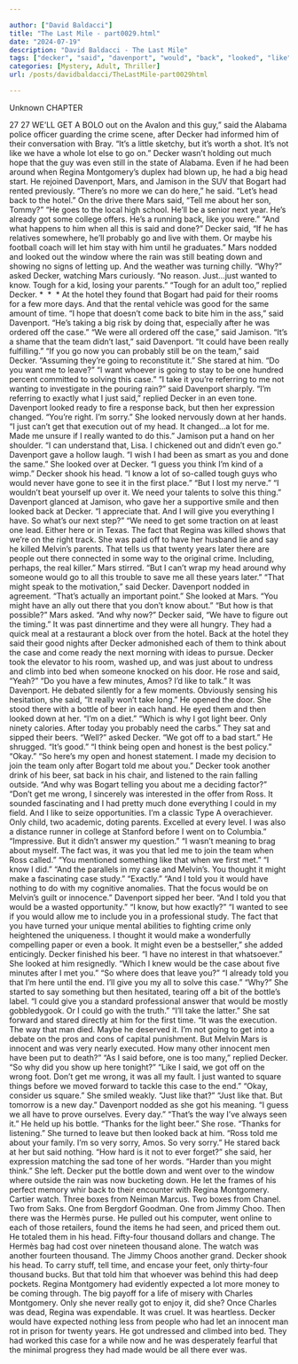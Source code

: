 ```yaml
---

author: ["David Baldacci"]
title: "The Last Mile - part0029.html"
date: "2024-07-19"
description: "David Baldacci - The Last Mile"
tags: ["decker", "said", "davenport", "would", "back", "looked", "like", "mar", "head", "got", "case", "get", "go", "even", "beer", "told", "regina", "know", "one", "might", "lot", "montgomery", "jamison", "bogart", "let"]
categories: [Mystery, Adult, Thriller]
url: /posts/davidbaldacci/TheLastMile-part0029html

---
```



Unknown
CHAPTER
27
27
WE’LL GET A BOLO out on the Avalon and this guy,” said the Alabama police officer guarding the crime scene, after Decker had informed him of their conversation with Bray. “It’s a little sketchy, but it’s worth a shot. It’s not like we have a whole lot else to go on.”
Decker wasn’t holding out much hope that the guy was even still in the state of Alabama. Even if he had been around when Regina Montgomery’s duplex had blown up, he had a big head start.
He rejoined Davenport, Mars, and Jamison in the SUV that Bogart had rented previously. “There’s no more we can do here,” he said. “Let’s head back to the hotel.”
On the drive there Mars said, “Tell me about her son, Tommy?”
“He goes to the local high school. He’ll be a senior next year. He’s already got some college offers. He’s a running back, like you were.”
“And what happens to him when all this is said and done?”
Decker said, “If he has relatives somewhere, he’ll probably go and live with them. Or maybe his football coach will let him stay with him until he graduates.”
Mars nodded and looked out the window where the rain was still beating down and showing no signs of letting up. And the weather was turning chilly.
“Why?” asked Decker, watching Mars curiously.
“No reason. Just…just wanted to know. Tough for a kid, losing your parents.”
“Tough for an adult too,” replied Decker.
*  *  *
At the hotel they found that Bogart had paid for their rooms for a few more days. And that the rental vehicle was good for the same amount of time.
“I hope that doesn’t come back to bite him in the ass,” said Davenport. “He’s taking a big risk by doing that, especially after he was ordered off the case.”
“We were all ordered off the case,” said Jamison.
“It’s a shame that the team didn’t last,” said Davenport. “It could have been really fulfilling.”
“If you go now you can probably still be on the team,” said Decker. “Assuming they’re going to reconstitute it.”
She stared at him. “Do you want me to leave?”
“I want whoever is going to stay to be one hundred percent committed to solving this case.”
“I take it you’re referring to me not wanting to investigate in the pouring rain?” said Davenport sharply.
“I’m referring to exactly what I just said,” replied Decker in an even tone.
Davenport looked ready to fire a response back, but then her expression changed. “You’re right. I’m sorry.” She looked nervously down at her hands. “I just can’t get that execution out of my head. It changed…a lot for me. Made me unsure if I really wanted to do this.”
Jamison put a hand on her shoulder. “I can understand that, Lisa. I chickened out and didn’t even go.”
Davenport gave a hollow laugh. “I wish I had been as smart as you and done the same.” She looked over at Decker. “I guess you think I’m kind of a wimp.”
Decker shook his head. “I know a lot of so-called tough guys who would never have gone to see it in the first place.”
“But I lost my nerve.”
“I wouldn’t beat yourself up over it. We need your talents to solve this thing.”
Davenport glanced at Jamison, who gave her a supportive smile and then looked back at Decker. “I appreciate that. And I will give you everything I have. So what’s our next step?”
“We need to get some traction on at least one lead. Either here or in Texas. The fact that Regina was killed shows that we’re on the right track. She was paid off to have her husband lie and say he killed Melvin’s parents. That tells us that twenty years later there are people out there connected in some way to the original crime. Including, perhaps, the real killer.”
Mars stirred. “But I can’t wrap my head around why someone would go to all this trouble to save me all these years later.”
“That might speak to the motivation,” said Decker.
Davenport nodded in agreement. “That’s actually an important point.” She looked at Mars. “You might have an ally out there that you don’t know about.”
“But how is that possible?” Mars asked. “And why now?”
Decker said, “We have to figure out the timing.”
It was past dinnertime and they were all hungry. They had a quick meal at a restaurant a block over from the hotel. Back at the hotel they said their good nights after Decker admonished each of them to think about the case and come ready the next morning with ideas to pursue.
Decker took the elevator to his room, washed up, and was just about to undress and climb into bed when someone knocked on his door.
He rose and said, “Yeah?”
“Do you have a few minutes, Amos? I’d like to talk.”
It was Davenport.
He debated silently for a few moments.
Obviously sensing his hesitation, she said, “It really won’t take long.”
He opened the door. She stood there with a bottle of beer in each hand.
He eyed them and then looked down at her. “I’m on a diet.”
“Which is why I got light beer. Only ninety calories. After today you probably need the carbs.”
They sat and sipped their beers.
“Well?” asked Decker.
“We got off to a bad start.”
He shrugged. “It’s good.”
“I think being open and honest is the best policy.”
“Okay.”
“So here’s my open and honest statement. I made my decision to join the team only after Bogart told me about you.”
Decker took another drink of his beer, sat back in his chair, and listened to the rain falling outside. “And why was Bogart telling you about me a deciding factor?”
“Don’t get me wrong, I sincerely was interested in the offer from Ross. It sounded fascinating and I had pretty much done everything I could in my field. And I like to seize opportunities. I’m a classic Type A overachiever. Only child, two academic, doting parents. Excelled at every level. I was also a distance runner in college at Stanford before I went on to Columbia.”
“Impressive. But it didn’t answer my question.”
“I wasn’t meaning to brag about myself. The fact was, it was you that led me to join the team when Ross called.”
“You mentioned something like that when we first met.”
“I know I did.”
“And the parallels in my case and Melvin’s. You thought it might make a fascinating case study.”
“Exactly.”
“And I told you it would have nothing to do with my cognitive anomalies. That the focus would be on Melvin’s guilt or innocence.”
Davenport sipped her beer. “And I told you that would be a wasted opportunity.”
“I know, but how exactly?”
“I wanted to see if you would allow me to include you in a professional study. The fact that you have turned your unique mental abilities to fighting crime only heightened the uniqueness. I thought it would make a wonderfully compelling paper or even a book. It might even be a bestseller,” she added enticingly.
Decker finished his beer. “I have no interest in that whatsoever.”
She looked at him resignedly. “Which I knew would be the case about five minutes after I met you.”
“So where does that leave you?”
“I already told you that I’m here until the end. I’ll give you my all to solve this case.”
“Why?”
She started to say something but then hesitated, tearing off a bit of the bottle’s label. “I could give you a standard professional answer that would be mostly gobbledygook. Or I could go with the truth.”
“I’ll take the latter.”
She sat forward and stared directly at him for the first time. “It was the execution. The way that man died. Maybe he deserved it. I’m not going to get into a debate on the pros and cons of capital punishment. But Melvin Mars is innocent and was very nearly executed. How many other innocent men have been put to death?”
“As I said before, one is too many,” replied Decker. “So why did you show up here tonight?”
“Like I said, we got off on the wrong foot. Don’t get me wrong, it was all my fault. I just wanted to square things before we moved forward to tackle this case to the end.”
“Okay, consider us square.”
She smiled weakly. “Just like that?”
“Just like that. But tomorrow is a new day.”
Davenport nodded as she got his meaning. “I guess we all have to prove ourselves. Every day.”
“That’s the way I’ve always seen it.” He held up his bottle. “Thanks for the light beer.”
She rose. “Thanks for listening.” She turned to leave but then looked back at him. “Ross told me about your family. I’m so very sorry, Amos. So very sorry.”
He stared back at her but said nothing.
“How hard is it not to ever forget?” she said, her expression matching the sad tone of her words.
“Harder than you might think.”
She left.
Decker put the bottle down and went over to the window where outside the rain was now bucketing down.
He let the frames of his perfect memory whir back to their encounter with Regina Montgomery.
Cartier watch.
Three boxes from Neiman Marcus.
Two boxes from Chanel.
Two from Saks.
One from Bergdorf Goodman.
One from Jimmy Choo.
Then there was the Hermès purse.
He pulled out his computer, went online to each of those retailers, found the items he had seen, and priced them out.
He totaled them in his head.
Fifty-four thousand dollars and change.
The Hermès bag had cost over nineteen thousand alone. The watch was another fourteen thousand. The Jimmy Choos another grand.
Decker shook his head.
To carry stuff, tell time, and encase your feet, only thirty-four thousand bucks.
But that told him that whoever was behind this had deep pockets. Regina Montgomery had evidently expected a lot more money to be coming through.
The big payoff for a life of misery with Charles Montgomery.
Only she never really got to enjoy it, did she? Once Charles was dead, Regina was expendable. It was cruel. It was heartless.
Decker would have expected nothing less from people who had let an innocent man rot in prison for twenty years.
He got undressed and climbed into bed.
They had worked this case for a while now and he was desperately fearful that the minimal progress they had made would be all there ever was.
